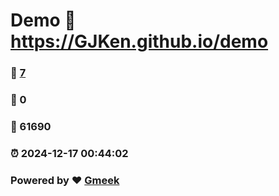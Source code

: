 # Demo :link: https://GJKen.github.io/demo 
### :page_facing_up: [7](https://GJKen.github.io/demo/tag.html) 
### :speech_balloon: 0 
### :hibiscus: 61690 
### :alarm_clock: 2024-12-17 00:44:02 
### Powered by :heart: [Gmeek](https://github.com/Meekdai/Gmeek)
